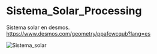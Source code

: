 # Sistema_Solar_Processing

Sistema solar en desmos.
<https://www.desmos.com/geometry/ppafcwcqub?lang=es>

![Sistema_solar](https://github.com/user-attachments/assets/503eae5c-341d-446f-a270-4965267e55bd)
